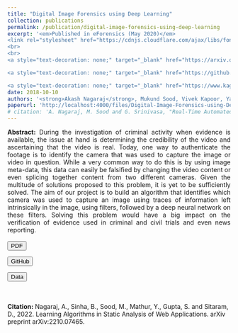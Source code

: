 ```yaml
---
title: "Digital Image Forensics using Deep Learning"
collection: publications
permalink: /publication/digital-image-forensics-using-deep-learning
excerpt: '<em>Published in eForensics (May 2020)</em>
<link rel="stylesheet" href="https://cdnjs.cloudflare.com/ajax/libs/font-awesome/6.2.0/css/all.min.css" integrity="sha512-xh6O/CkQoPOWDdYTDqeRdPCVd1SpvCA9XXcUnZS2FmJNp1coAFzvtCN9BmamE+4aHK8yyUHUSCcJHgXloTyT2A==" crossorigin="anonymous" referrerpolicy="no-referrer" />
<br>
<br>
<a style="text-decoration: none;" target="_blank" href="https://arxiv.org/abs/2210.09052"><button style="background-color: #bd1f36;" type="button" class="btn btn-primary"><i class="fa-solid fa-file-pdf"></i> arXiv</button></a>

<a style="text-decoration: none;" target="_blank" href="https://github.com/grassknoted/Digital-Image-Forensics"><button  style="background-color: #6cc644;" type="button" class="btn btn-info"><i class="fa-brands fa-github"></i> GitHub</button></a>

<a style="text-decoration: none;" target="_blank" href="https://www.kaggle.com/competitions/sp-society-camera-model-identification/data"><button type="button" style="background-color: #4078c0;" class="btn btn-warning"><i class="fa-solid fa-database"></i> Data</button></a>'
date: 2018-10-10
authors: '<strong>Akash Nagaraj</strong>, Mukund Sood, Vivek Kapoor, Yash Mathur, Bishesh Sinha'
paperurl: 'http://localhost:4000/files/Digital-Image-Forensics-using-Deep-Learning.pdf'
# citation: 'A. Nagaraj, M. Sood and G. Srinivasa, "Real-Time Automated Answer Scoring," 2018 IEEE 18th International Conference on Advanced Learning Technologies (ICALT), 2018, pp. 231-232, doi: 10.1109/ICALT.2018.00122.'
---
```

<link href="https://cdn.jsdelivr.net/npm/bootstrap@5.2.2/dist/css/bootstrap.min.css" rel="stylesheet" integrity="sha384-Zenh87qX5JnK2Jl0vWa8Ck2rdkQ2Bzep5IDxbcnCeuOxjzrPF/et3URy9Bv1WTRi" crossorigin="anonymous">
<script src="https://cdn.jsdelivr.net/npm/bootstrap@5.2.2/dist/js/bootstrap.bundle.min.js" integrity="sha384-OERcA2EqjJCMA+/3y+gxIOqMEjwtxJY7qPCqsdltbNJuaOe923+mo//f6V8Qbsw3" crossorigin="anonymous"></script>
<link rel="stylesheet" href="https://cdnjs.cloudflare.com/ajax/libs/font-awesome/6.2.0/css/all.min.css" integrity="sha512-xh6O/CkQoPOWDdYTDqeRdPCVd1SpvCA9XXcUnZS2FmJNp1coAFzvtCN9BmamE+4aHK8yyUHUSCcJHgXloTyT2A==" crossorigin="anonymous" referrerpolicy="no-referrer" />

<div style="text-align: justify; text-justify: inter-word;"><strong>Abstract:</strong> During the investigation of criminal activity when evidence is available, the issue at hand is determining the credibility of the video and ascertaining that the video is real. Today, one way to authenticate the footage is to identify the camera that was used to capture the image or video in question. While a very common way to do this is by using image meta-data, this data can easily be falsified by changing the video content or even splicing together content from two different cameras. Given the multitude of solutions proposed to this problem, it is yet to be sufficiently solved. The aim of our project is to build an algorithm that identifies which camera was used to capture an image using traces of information left intrinsically in the image, using filters, followed by a deep neural network on these filters. Solving this problem would have a big impact on the verification of evidence used in criminal and civil trials and even news reporting.</div>
<br>
<div>
<a style="text-decoration: none;" target="_blank" href="http://localhost:4000/files/Digital-Image-Forensics-using-Deep-Learning.pdf"><button type="button" class="btn btn-primary"><i class="fa-solid fa-file-pdf"></i> PDF</button></a>

<a style="text-decoration: none;" target="_blank" href="https://github.com/grassknoted/Digital-Image-Forensics"><button type="button" class="btn btn-info"><i class="fa-brands fa-github"></i> GitHub</button></a>

<a style="text-decoration: none;" target="_blank" href="https://www.kaggle.com/competitions/sp-society-camera-model-identification/data"><button type="button" class="btn btn-warning"><i class="fa-solid fa-database"></i> Data</button></a>
</div>
<br><br>
<strong>Citation:</strong> Nagaraj, A., Sinha, B., Sood, M., Mathur, Y., Gupta, S. and Sitaram, D., 2022. Learning Algorithms in Static Analysis of Web Applications. arXiv preprint arXiv:2210.07465.
